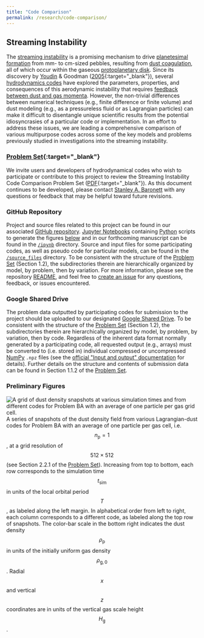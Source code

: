 ```yaml
---
title: "Code Comparison"
permalink: /research/code-comparison/
---
```

## Streaming Instability

The [streaming instability](/research/fluid-dynamics/#streaming-si) is a promising mechanism to drive [planetesimal formation](/research/planet-formation/#planetesimal-formation) from mm- to cm-sized pebbles, resulting from [dust coagulation](/research/planet-formation/#dust-coagulation), all of which occur within the gaseous [protoplanetary disk](/research/protoplanetary-disks/).
Since its discovery by [Youdin](/team/youdin-andrew/) & Goodman ([2005](https://ui.adsabs.harvard.edu/abs/2005ApJ...620..459Y/abstract){:target="_blank"}), several [hydrodynamics codes](/research/#software-development) have explored the parameters, properties, and consequences of this aerodynamic instability that requires [feedback between dust and gas momenta](/research/fluid-dynamics/#dustgas-dynamics).
However, the non-trivial differences between numerical techniques (e.g., finite difference or finite volume) and dust modeling (e.g., as a pressureless fluid or as Lagrangian particles) can make it difficult to disentangle unique scientific results from the potential idiosyncrasies of a particular code or implementation.
In an effort to address these issues, we are leading a comprehensive comparison of various multipurpose codes across some of the key models and problems previously studied in investigations into the streaming instability.


### [Problem Set](/assets/docs/research/code-comparison/si/SICC_Problem_Set.pdf){:target="_blank"}
We invite users and developers of hydrodynamical codes who wish to participate or contribute to this project to review the Streaming Instability Code Comparison Problem Set ([PDF](/assets/docs/research/code-comparison/si/SICC_Problem_Set.pdf){:target="_blank"}).
As this document continues to be developed, please contact [Stanley A. Baronett](/team/baronett-stanley/) with any questions or feedback that may be helpful toward future revisions.


### GitHub Repository
Project and source files related to this project can be found in our associated [GitHub repository](https://github.com/sabaronett/sicc).
[Jupyter Notebooks](https://jupyter.org/) containing [Python](https://www.python.org/) scripts to generate the figures [below](#preliminary-figures) and in our forthcoming manuscript can be found in the [`/ipynb`](https://github.com/sabaronett/sicc/tree/main/ipynb) directory.
Source and input files for some participating codes, as well as pseudo code for particular models, can be found in the [`/source_files`](https://github.com/sabaronett/sicc/tree/main/source_files) directory.
To be consistent with the structure of the [Problem Set](#problem-set) (Section 1.2), the subdirectories therein are hierarchically organized by model, by problem, then by variation.
For more information, please see the repository [README](https://github.com/sabaronett/sicc/blob/main/README.md), and feel free to [create an issue](https://github.com/sabaronett/sicc/issues) for any questions, feedback, or issues encountered.


### Google Shared Drive
The problem data outputted by participating codes for submission to the project should be uploaded to our designated [Google Shared Drive](https://drive.google.com/drive/u/1/folders/14GiJq2lyPePPaCrZzzELsCou5rLTza0v).
To be consistent with the structure of the [Problem Set](#problem-set) (Section 1.2), the subdirectories therein are hierarchically organized by model, by problem, by variation, then by code.
Regardless of the inherent data format normally generated by a participating code, all requested output (e.g., arrays) must be converted to (i.e. stored in) individual compressed or uncompressed [NumPy](https://numpy.org/doc/stable/index.html) `.npz` files (see the [official "Input and output" documentation](https://numpy.org/doc/stable/reference/routines.io.html) for details).
Further details on the structure and contents of submission data can be found in Section 1.1.2 of the [Problem Set](#problem-set).


### Preliminary Figures
![A grid of dust density snapshots at various simulation times and from different codes for Problem BA with an average of one particle per gas grid cell.](/assets/images/research/code-comparison/si/BA-np1-512.png)
A series of snapshots of the dust density field from various Lagrangian-dust codes for Problem BA with an average of one particle per gas cell, i.e. $$n_\mathrm{p} = 1$$, at a grid resolution of $$512 \times 512$$ (see Section 2.2.1 of the [Problem Set](#problem-set)).
Increasing from top to bottom, each row corresponds to the simulation time $$t_\mathrm{sim}$$ in units of the local orbital period $$T$$, as labeled along the left margin.
In alphabetical order from left to right, each column corresponds to a different code, as labeled along the top row of snapshots.
The color-bar scale in the bottom right indicates the dust density $$\rho_\mathrm{p}$$ in units of the initially uniform gas density $$\rho_\mathrm{g,0}$$.
Radial $$x$$ and vertical $$z$$ coordinates are in units of the vertical gas scale height $$H_\mathrm{g}$$.
